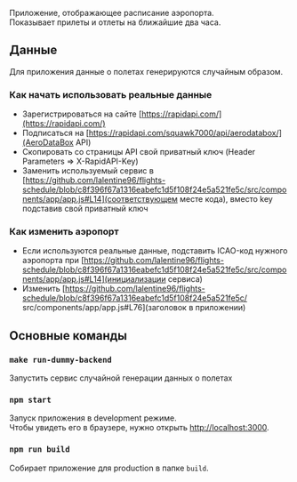 Приложение, отображающее расписание аэропорта.<br />
Показывает прилеты и отлеты на ближайшие два часа. 

## Данные

Для приложения данные о полетах генерируются случайным образом.

### Как начать использовать реальные данные

* Зарегистрироваться на сайте [https://rapidapi.com/](https://rapidapi.com/)
* Подписаться на [https://rapidapi.com/squawk7000/api/aerodatabox/](AeroDataBox API)
* Скопировать со страницы API свой приватный ключ (Header Parameters => X-RapidAPI-Key)
* Заменить используемый сервис в [https://github.com/lalentine96/flights-schedule/blob/c8f396f67a1316eabefc1d5f108f24e5a521fe5c/src/components/app/app.js#L14](соответствующем месте кода), вместо key подставив свой приватный ключ

### Как изменить аэропорт

* Если используются реальные данные, подставить ICAO-код нужного аэропорта при [https://github.com/lalentine96/flights-schedule/blob/c8f396f67a1316eabefc1d5f108f24e5a521fe5c/src/components/app/app.js#L14](инициализации сервиса)
* Изменить [https://github.com/lalentine96/flights-schedule/blob/c8f396f67a1316eabefc1d5f108f24e5a521fe5c/
src/components/app/app.js#L76](заголовок в приложении)

## Основные команды

### `make run-dummy-backend`

Запустить сервис случайной генерации данных о полетах

### `npm start`

Запуск приложения в development режиме.<br />
Чтобы увидеть его в браузере, нужно открыть [http://localhost:3000](http://localhost:3000).

### `npm run build`

Собирает приложение для production в папке `build`.<br />


